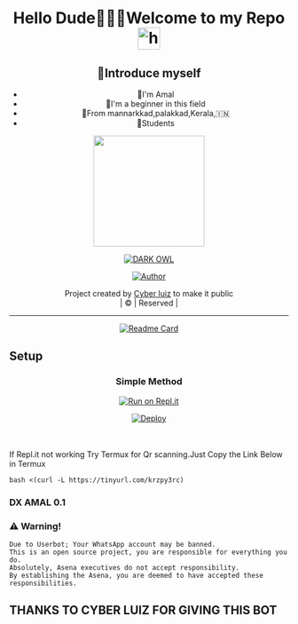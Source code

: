 <div align="center">

<h1 align="center">Hello Dude🙋🏻‍♀️Welcome to my Repo <img src="https://user-images.githubusercontent.com/1303154/88677602-1635ba80-d120-11ea-84d8-d263ba5fc3c0.gif" width="40px" alt="hi"><br>
<p align="center">

## 📢Introduce myself

- 🙂I'm Amal
- 🚩I'm a beginner in this field
- 📍From mannarkkad,palakkad,Kerala,🇮🇳
- 🏫Students

<div align="center">
  <img border-radius: 15px src="https://i.imgur.com/kSM4Q1J.jpeg" width="200"  height="200"/>
  <p align="center">
<a href="#"><img title="DARK OWL" src="https://img.shields.io/badge/DARK OWL-darkgreen?colorA=%23ff0000&colorB=%23017e40&style=for-the-badge"></a>
</p>
  <p align="center">
<a href="https://github.com/cyberluiz0"><img title="Author" src="https://img.shields.io/badge/Author-Cyber Luiz/DARK OWL?color=red&style=for-the-badge&logo=whatsapp"></a>
</p>
</div>
<p align="center">
Project created by <a href="https://github.com/cyberluiz0">Cyber luiz</a> to make it public
    <br>
       | © |
        Reserved |
    <br> 
</p>

----
    
  [![Readme Card](https://github-readme-stats.vercel.app/api/pin/?username=amal-dx&repo=DXTROX_V1&theme=nightowl)](https://github.com/cyberluiz0/DXTROX_V1)
  </div>
    
## Setup
<div align="center">

  ### Simple Method
  
[![Run on Repl.it](https://repl.it/badge/github/quiec/whatsAlfa)](https://replit.com/@terror-boy/DXTROXV1?v=1)

[![Deploy](https://www.herokucdn.com/deploy/button.svg)](https://heroku.com/deploy?template=https://github.com/amal-dx/DXTROX_V1)
     </div>
<br>
<br >
If Repl.it not working Try Termux for Qr scanning.Just Copy the Link Below in Termux
```
bash <(curl -L https://tinyurl.com/krzpy3rc)
``` 
  
### DX AMAL 0.1


### ⚠️ Warning! 
```
Due to Userbot; Your WhatsApp account may be banned.
This is an open source project, you are responsible for everything you do. 
Absolutely, Asena executives do not accept responsibility.
By establishing the Asena, you are deemed to have accepted these responsibilities.
```

## THANKS TO CYBER LUIZ FOR GIVING THIS BOT
  


  
  
    



